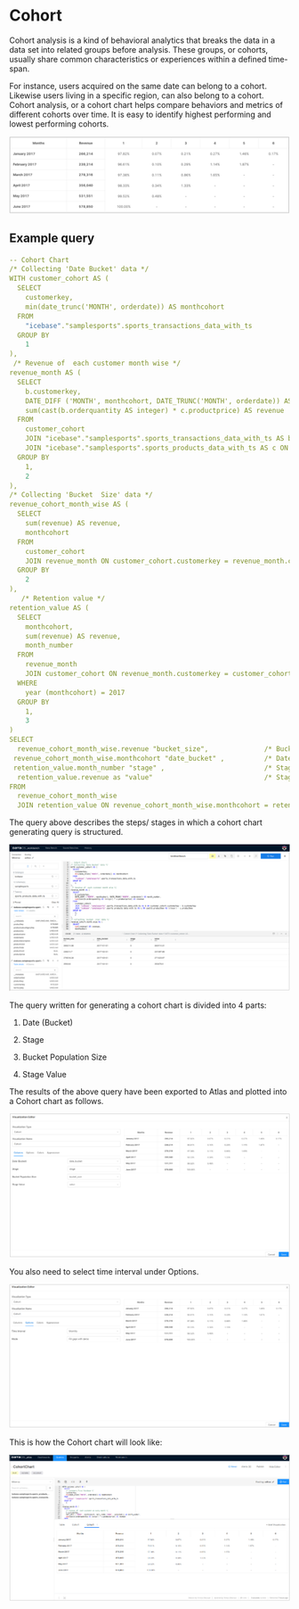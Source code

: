 # Cohort

Cohort analysis is a kind of behavioral analytics that breaks the data in a data set into related groups before analysis. These groups, or cohorts, usually share common characteristics or experiences within a defined time-span.

For instance, users acquired on the same date can belong to a cohort. Likewise users living in a specific region, can also belong to a cohort. Cohort analysis, or a cohort chart helps compare behaviors and metrics of different cohorts over time. It is easy to identify highest performing and lowest performing cohorts.

<center>

![atlas-cohort-visualization1n.png](./atlas-cohort-visualization1n.png)

</center>

## Example query

```yaml
-- Cohort Chart
/* Collecting 'Date Bucket' data */
WITH customer_cohort AS (
  SELECT
    customerkey, 
    min(date_trunc('MONTH', orderdate)) AS monthcohort
  FROM
    "icebase"."samplesports".sports_transactions_data_with_ts
  GROUP BY
    1
),
 /* Revenue of  each customer month wise */ 
revenue_month AS (
  SELECT
    b.customerkey,
    DATE_DIFF ('MONTH', monthcohort, DATE_TRUNC('MONTH', orderdate)) AS month_number,
    sum(cast(b.orderquantity AS integer) * c.productprice) AS revenue
  FROM
    customer_cohort
    JOIN "icebase"."samplesports".sports_transactions_data_with_ts AS b ON customer_cohort.customerkey = b.customerkey
    JOIN "icebase"."samplesports".sports_products_data_with_ts AS c ON cast(b.productkey AS integer) = c.productkey
  GROUP BY
    1,
    2
),
/* Collecting 'Bucket  Size' data */
revenue_cohort_month_wise AS (
  SELECT
    sum(revenue) AS revenue,
    monthcohort
  FROM
    customer_cohort
    JOIN revenue_month ON customer_cohort.customerkey = revenue_month.customerkey
  GROUP BY
    2
),
   /* Retention value */
retention_value AS (
  SELECT
    monthcohort,
    sum(revenue) AS revenue,
    month_number
  FROM
    revenue_month
    JOIN customer_cohort ON revenue_month.customerkey = customer_cohort.customerkey
  WHERE
    year (monthcohort) = 2017
  GROUP BY
    1,
    3
)
SELECT
  revenue_cohort_month_wise.revenue "bucket_size",              /* Bucket Population Size */
 revenue_cohort_month_wise.monthcohort "date_bucket" ,          /* Date Bucket */
 retention_value.month_number "stage" ,                         /* Stage */
  retention_value.revenue as "value"                            /* Stage Value*/
FROM
  revenue_cohort_month_wise
  JOIN retention_value ON revenue_cohort_month_wise.monthcohort = retention_value.monthcohort order by 3;
```

The query above describes the steps/ stages in which a cohort chart generating query is structured.

<center>

![atlas-cohort-wbn.png](./atlas-cohort-wbn.png)

</center>

The query written for generating a cohort chart is divided into 4 parts:

1. Date (Bucket)

2. Stage

3. Bucket Population Size

4. Stage Value

The results of the above query have been exported to Atlas and plotted into a Cohort chart as follows.

<center>

![Pictureatlas-cohort-editingn.png](./atlas-cohort-editingn.png)

</center>

You also need to select time interval under Options.

<center>

![atlas-cohort-editing1n.png](./atlas-cohort-editing1n.png)

</center>

This is how the Cohort chart will look like:

<center>

![atlas-cohort-chartn.png](./atlas-cohort-chartn.png)

</center>